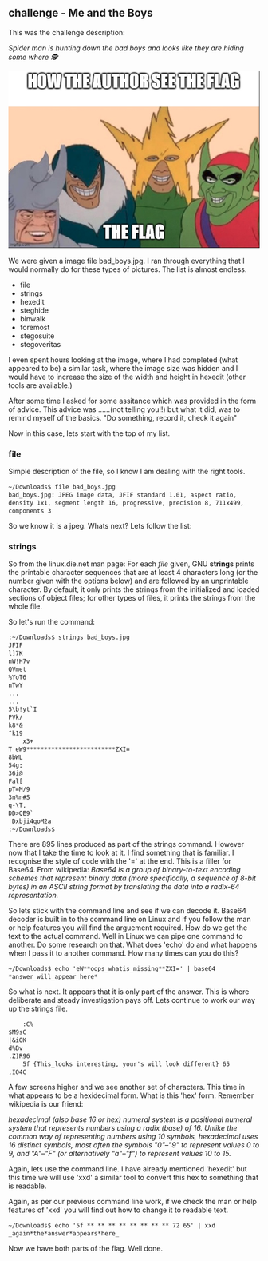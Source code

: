 ## challenge - Me and the Boys

This was the challenge description:

*Spider man is hunting down the bad boys and looks like they are hiding some where 🕵️*

![](./images/image014a.png)

We were given a image file bad_boys.jpg. I ran through everything that I would normally do for these types of pictures. The list is almost endless.

- file
- strings
- hexedit
- steghide
- binwalk
- foremost
- stegosuite
- stegoveritas

I even spent hours looking at the image, where I had completed (what appeared to be) a similar task, where the image size was hidden and I would have to increase the size of the width and height in hexedit (other tools are available.)

After some time I asked for some assitance which was provided in the form of advice. This advice was ......(not telling you!!) but what it did, was to remind myself of the basics. "Do something, record it, check it again"

Now in this case, lets start with the top of my list. 
### file
Simple description of the file, so I know I am dealing with the right tools. 
```shell
~/Downloads$ file bad_boys.jpg 
bad_boys.jpg: JPEG image data, JFIF standard 1.01, aspect ratio, density 1x1, segment length 16, progressive, precision 8, 711x499, components 3
```
So we know it is a jpeg. Whats next? Lets follow the list:

### strings
So from the linux.die.net man page:
For each _file_ given, GNU **strings** prints the printable character sequences that are at least 4 characters long (or the number given with the options below) and are followed by an unprintable character. By default, it only prints the strings from the initialized and loaded sections of object files; for other types of files, it prints the strings from the whole file.

So let's run the command:
```
:~/Downloads$ strings bad_boys.jpg
JFIF
l]7K
nW!H7v
QVmet
%YoT6
nTwY
...
...
5\b!yt`I
PVk/
k8*&
^k19
	x3+
T eW9*************************ZXI=
8bWL
54g;
36i@
Fal[
pT=M/9
3n%n#S
q-\T,
DD>QE9`
 Dxbji4qoM2a
:~/Downloads$ 
```
There are 895 lines produced as part of the strings command. However now that I take the time to look at it. I find something that is familiar. I recognise the style of code with the '=' at the end. This is a filler for Base64. 
From wikipedia:
*Base64 is a group of binary-to-text encoding schemes that represent binary data (more specifically, a sequence of 8-bit bytes) in an ASCII string format by translating the data into a radix-64 representation.*

So lets stick with the command line and see if we can decode it. Base64 decoder is built in to the command line on Linux and if you follow the man or help features you will find the arguement required. How do we get the text to the actual command. Well in Linux we can pipe one command to another. Do some research on that. What does 'echo' do and what happens when I pass it to another command. How many times can you do this?

```shell
~/Downloads$ echo 'eW**oops_whatis_missing**ZXI=' | base64
*answer_will_appear_here*
```

So what is next. It appears that it is only part of the answer. This is where deliberate and steady investigation pays off. Lets continue to work our way up the strings file.

```
	:C%
$M9sC
|&iOK
d%Bv
.Z)R96
	5f {This_looks interesting, your's will look different} 65
,IO4C
```

A few screens higher and we see another set of characters. This time in what appears to be a hexidecimal form. What is this 'hex' form. Remember wikipedia is our friend:

*hexadecimal (also base 16 or hex) numeral system is a positional numeral system that represents numbers using a radix (base) of 16. Unlike the common way of representing numbers using 10 symbols, hexadecimal uses 16 distinct symbols, most often the symbols "0"–"9" to represent values 0 to 9, and "A"–"F" (or alternatively "a"–"f") to represent values 10 to 15.*

Again, lets use the command line. I have already mentioned 'hexedit' but this time we will use 'xxd' a similar tool to convert this hex to something that is readable.

Again, as per our previous command line work, if we check the man or help features of 'xxd' you will find out how to change it to readable text.
```shell
~/Downloads$ echo '5f ** ** ** ** ** ** ** ** 72 65' | xxd 
_again*the*answer*appears*here_
```

Now we have both parts of the flag. Well done. 

